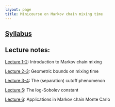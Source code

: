 ```yaml
---
layout: page
title: Minicourse on Markov chain mixing time  
---
```

## [Syllabus](/menu/Syllabus.pdf)

## Lecture notes: 

[Lecture 1-2](/menu/LN1.pdf): Introduction to Markov chain mixing

[Lecture 2-3](/menu/LN2.pdf): Geometric bounds on mixing time

[Lecture 3-4](/menu/LN3.pdf): The (separation) cutoff phenomenon

[Lecture 5](/menu/LN4.pdf): The log-Sobolev constant

[Lecture 6](/menu/MCMC.pdf): Applications in Markov chain Monte Carlo
